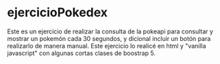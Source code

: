 # ejercicioPokedex
Este es un ejercicio de realizar la consulta de la pokeapi para consultar y mostrar un pokemón cada 30 segundos, y dicional
incluir un botón para realizarlo de manera manual. Este ejercicio lo realicé en html y "vanilla javascript" con algunas cortas clases de boostrap 5.
